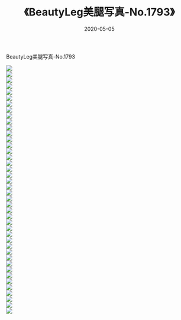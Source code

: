 ﻿---
layout: post
title:  《BeautyLeg美腿写真-No.1793》
date:   2020-05-05
img: http://img.660000.xyz/Sharelink/网络美图/2020/BeautyLeg美腿写真-No.1793/000.jpg
categories: [美女, 清纯, 唯美]
---

BeautyLeg美腿写真-No.1793

  ![](http://img.660000.xyz/Sharelink/网络美图/2020/BeautyLeg美腿写真-No.1793/001.jpg) <br> ![](http://img.660000.xyz/Sharelink/网络美图/2020/BeautyLeg美腿写真-No.1793/002.jpg) <br> ![](http://img.660000.xyz/Sharelink/网络美图/2020/BeautyLeg美腿写真-No.1793/003.jpg) <br> ![](http://img.660000.xyz/Sharelink/网络美图/2020/BeautyLeg美腿写真-No.1793/004.jpg) <br> ![](http://img.660000.xyz/Sharelink/网络美图/2020/BeautyLeg美腿写真-No.1793/005.jpg) <br> ![](http://img.660000.xyz/Sharelink/网络美图/2020/BeautyLeg美腿写真-No.1793/006.jpg) <br> ![](http://img.660000.xyz/Sharelink/网络美图/2020/BeautyLeg美腿写真-No.1793/007.jpg) <br> ![](http://img.660000.xyz/Sharelink/网络美图/2020/BeautyLeg美腿写真-No.1793/008.jpg) <br> ![](http://img.660000.xyz/Sharelink/网络美图/2020/BeautyLeg美腿写真-No.1793/009.jpg) <br> ![](http://img.660000.xyz/Sharelink/网络美图/2020/BeautyLeg美腿写真-No.1793/010.jpg) <br> ![](http://img.660000.xyz/Sharelink/网络美图/2020/BeautyLeg美腿写真-No.1793/011.jpg) <br> ![](http://img.660000.xyz/Sharelink/网络美图/2020/BeautyLeg美腿写真-No.1793/012.jpg) <br> ![](http://img.660000.xyz/Sharelink/网络美图/2020/BeautyLeg美腿写真-No.1793/013.jpg) <br> ![](http://img.660000.xyz/Sharelink/网络美图/2020/BeautyLeg美腿写真-No.1793/014.jpg) <br> ![](http://img.660000.xyz/Sharelink/网络美图/2020/BeautyLeg美腿写真-No.1793/015.jpg) <br> ![](http://img.660000.xyz/Sharelink/网络美图/2020/BeautyLeg美腿写真-No.1793/016.jpg) <br> ![](http://img.660000.xyz/Sharelink/网络美图/2020/BeautyLeg美腿写真-No.1793/017.jpg) <br> ![](http://img.660000.xyz/Sharelink/网络美图/2020/BeautyLeg美腿写真-No.1793/018.jpg) <br> ![](http://img.660000.xyz/Sharelink/网络美图/2020/BeautyLeg美腿写真-No.1793/019.jpg) <br> ![](http://img.660000.xyz/Sharelink/网络美图/2020/BeautyLeg美腿写真-No.1793/020.jpg) <br> ![](http://img.660000.xyz/Sharelink/网络美图/2020/BeautyLeg美腿写真-No.1793/021.jpg) <br> ![](http://img.660000.xyz/Sharelink/网络美图/2020/BeautyLeg美腿写真-No.1793/022.jpg) <br> ![](http://img.660000.xyz/Sharelink/网络美图/2020/BeautyLeg美腿写真-No.1793/023.jpg) <br> ![](http://img.660000.xyz/Sharelink/网络美图/2020/BeautyLeg美腿写真-No.1793/024.jpg) <br> ![](http://img.660000.xyz/Sharelink/网络美图/2020/BeautyLeg美腿写真-No.1793/025.jpg) <br> ![](http://img.660000.xyz/Sharelink/网络美图/2020/BeautyLeg美腿写真-No.1793/026.jpg) <br> ![](http://img.660000.xyz/Sharelink/网络美图/2020/BeautyLeg美腿写真-No.1793/027.jpg) <br> ![](http://img.660000.xyz/Sharelink/网络美图/2020/BeautyLeg美腿写真-No.1793/028.jpg) <br> ![](http://img.660000.xyz/Sharelink/网络美图/2020/BeautyLeg美腿写真-No.1793/029.jpg) <br> ![](http://img.660000.xyz/Sharelink/网络美图/2020/BeautyLeg美腿写真-No.1793/030.jpg) <br> ![](http://img.660000.xyz/Sharelink/网络美图/2020/BeautyLeg美腿写真-No.1793/031.jpg) <br> ![](http://img.660000.xyz/Sharelink/网络美图/2020/BeautyLeg美腿写真-No.1793/032.jpg) <br> ![](http://img.660000.xyz/Sharelink/网络美图/2020/BeautyLeg美腿写真-No.1793/033.jpg) <br> ![](http://img.660000.xyz/Sharelink/网络美图/2020/BeautyLeg美腿写真-No.1793/034.jpg) <br> ![](http://img.660000.xyz/Sharelink/网络美图/2020/BeautyLeg美腿写真-No.1793/035.jpg) <br> ![](http://img.660000.xyz/Sharelink/网络美图/2020/BeautyLeg美腿写真-No.1793/036.jpg) <br> ![](http://img.660000.xyz/Sharelink/网络美图/2020/BeautyLeg美腿写真-No.1793/037.jpg) <br> ![](http://img.660000.xyz/Sharelink/网络美图/2020/BeautyLeg美腿写真-No.1793/038.jpg) <br> ![](http://img.660000.xyz/Sharelink/网络美图/2020/BeautyLeg美腿写真-No.1793/039.jpg) <br> ![](http://img.660000.xyz/Sharelink/网络美图/2020/BeautyLeg美腿写真-No.1793/040.jpg) <br> ![](http://img.660000.xyz/Sharelink/网络美图/2020/BeautyLeg美腿写真-No.1793/041.jpg) <br> ![](http://img.660000.xyz/Sharelink/网络美图/2020/BeautyLeg美腿写真-No.1793/042.jpg) <br>